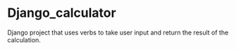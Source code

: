 # Django_calculator
Django project that uses verbs to take user input and return the result of the calculation.
